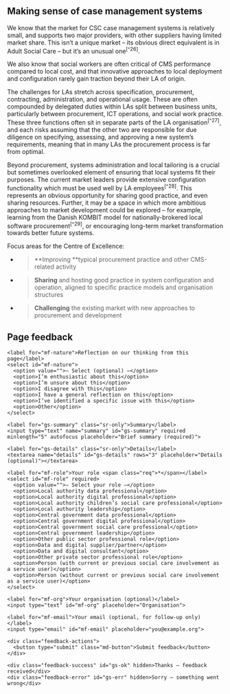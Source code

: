 ## Making sense of case management systems

We know that the market for CSC case management systems is relatively small, and supports two major providers, with other suppliers having limited market share. This isn’t a unique market – its obvious direct equivalent is in Adult Social Care – but it’s an unusual one<sup>[^26]</sup>.

We also know that social workers are often critical of CMS performance compared to local cost, and that innovative approaches to local deployment and configuration rarely gain traction beyond their LA of origin.

The challenges for LAs stretch across specification, procurement, contracting, administration, and operational usage. These are often compounded by delegated duties within LAs split between business units, particularly between procurement, ICT operations, and social work practice. These three functions often sit in separate parts of the LA organisation<sup>[^27]</sup>, and each risks assuming that the other two are responsible for due diligence on specifying, assessing, and approving a new system’s requirements, meaning that in many LAs the procurement process is far from optimal.

Beyond procurement, systems administration and local tailoring is a crucial but sometimes overlooked element of ensuring that local systems fit their purposes. The current market leaders provide extensive configuration functionality which must be used well by LA employees<sup>[^28]</sup>. This represents an obvious opportunity for sharing good practice, and even sharing resources. Further, it may be a space in which more ambitious approaches to market development could be explored – for example, learning from the Danish KOMBIT model for nationally-brokered local software procurement<sup>[^29]</sup>, or encouraging long-term market transformation towards better future systems.

Focus areas for the Centre of Excellence:

- > **Improving **typical procurement practice and other CMS-related activity

- > **Sharing** and hosting good practice in system configuration and operation, aligned to specific practice models and organisation structures

- > **Challenging** the existing market with new approaches to procurement and development


<!--- feedback form only below here -->


<div class="feedback-section feedback-compact" id="sheets">
  <h2>Page feedback</h2>
  <form id="gs-form">
    <input type="hidden" name="page" id="gs-page">
    <input type="text" name="hp_field" id="hp_field" style="display:none" tabindex="-1" autocomplete="off">

    <label for="mf-nature">Reflection on our thinking from this page</label>
    <select id="mf-nature">
      <option value="">— Select (optional) —</option>
      <option>I’m enthusiastic about this</option>
      <option>I’m unsure about this</option>
      <option>I disagree with this</option>
      <option>I have a general reflection on this</option>
      <option>I’ve identified a specific issue with this</option>
      <option>Other</option>
    </select>
    
    <label for="gs-summary" class="sr-only">Summary</label>
    <input type="text" name="summary" id="gs-summary" required minlength="5" autofocus placeholder="Brief summary (required)">

    <label for="gs-details" class="sr-only">Details</label>
    <textarea name="details" id="gs-details" rows="3" placeholder="Details (optional)"></textarea>

    <label for="mf-role">Your role <span class="req">*</span></label>
    <select id="mf-role" required>
      <option value="">— Select your role —</option>
      <option>Local authority data professional</option>
      <option>Local authority digital professional</option>
      <option>Local authority children’s social care professional</option>
      <option>Local authority leadership</option>
      <option>Central government data professional</option>
      <option>Central government digital professional</option>
      <option>Central government social care professional</option>
      <option>Central government leadership</option>
      <option>Other public sector professional role</option>
      <option>Data and digital supplier/partner</option>
      <option>Data and digital consultant</option>
      <option>Other private sector professional role</option>
      <option>Person (with current or previous social care involvement as a service user)</option>
      <option>Person (without current or previous social care involvement as a service user)</option>
    </select>

    <label for="mf-org">Your organisation (optional)</label>
    <input type="text" id="mf-org" placeholder="Organisation">

    <label for="mf-email">Your email (optional, for follow-up only)</label>
    <input type="email" id="mf-email" placeholder="you@example.org">

    <div class="feedback-actions">
      <button type="submit" class="md-button">Submit feedback</button>
    </div>

    <div class="feedback-success" id="gs-ok" hidden>Thanks — feedback received</div>
    <div class="feedback-error" id="gs-err" hidden>Sorry — something went wrong</div>
  </form>
</div>


